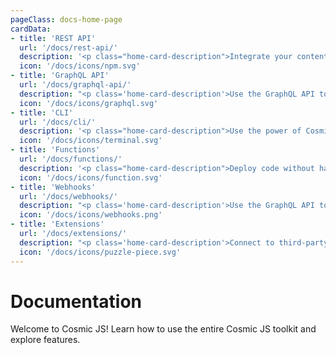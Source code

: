 ```yaml
---
pageClass: docs-home-page
cardData:
- title: 'REST API'
  url: '/docs/rest-api/'
  description: '<p class="home-card-description">Integrate your content using the <a href="https://www.npmjs.com/package/cosmicjs" target="_blank">NPM module</a> or directly to the REST API.</p>'
  icon: '/docs/icons/npm.svg'
- title: 'GraphQL API'
  url: '/docs/graphql-api/'
  description: "<p class='home-card-description'>Use the GraphQL API to get only the data you need and nothing you don't.</p>"
  icon: '/docs/icons/graphql.svg'
- title: 'CLI'
  url: '/docs/cli/'
  description: '<p class="home-card-description">Use the power of Cosmic JS from the comfort of your command-line tool.</p>'
  icon: '/docs/icons/terminal.svg'
- title: 'Functions'
  url: '/docs/functions/'
  description: '<p class="home-card-description">Deploy code without having to manage server infrastructure.'
  icon: '/docs/icons/function.svg'
- title: 'Webhooks'
  url: '/docs/webhooks/'
  description: "<p class='home-card-description'>Use the GraphQL API to get only the data you need and nothing you don't."
  icon: '/docs/icons/webhooks.png'
- title: 'Extensions'
  url: '/docs/extensions/'
  description: "<p class='home-card-description'>Connect to third-party APIs and create custom views within your Bucket."
  icon: '/docs/icons/puzzle-piece.svg'
---
```


# Documentation

Welcome to Cosmic JS! Learn how to use the entire Cosmic JS toolkit and explore features.

<div class="home-card-list">
  <HomeCard
    v-for="card in $frontmatter.cardData"
    :title="card.title"
    :url="card.url"
    :icon="card.icon"
    :key="card.title"
  >
    <div v-html="card.description"></div>
  </HomeCard>
</div>